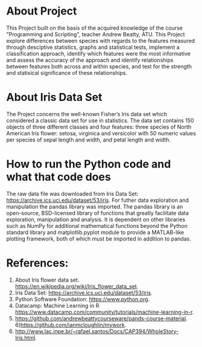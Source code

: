 # About Project
This Project built on the basis of the acquired knowledge of the course "Programming and Scripting", teacher Andrew Beatty, ATU. 
This Project explore differences between species with regards to the features measured through desciptive statistics, graphs and statistical tests, implement a classification approach, identify which features were the most informative and assess the accuracy of the approach
and identify relationships between features both across and within species, and test for the strength and statisical significance of these relationships.

# About Iris Data Set 
The Project concerns the well-known Fisher’s Iris data set which considered a classic data set for use in statistics. The data set contains 150 objects of three different classes and four features: three species of North American Iris flower: setosa, virginica and versicolor with 50 numeric values per species of sepal length and width, and petal length and width.

# How to run the Python code and what that code does
The raw data file was downloaded from Iris Data Set: https://archive.ics.uci.edu/dataset/53/iris. For futher data exploration and manipulation the pandas library was imported. The pandas library is an open-source, BSD-licensed library of functions that greatly facilitate data exploration, manipulation and analysis. It is dependent on other libraries such as NumPy for additional mathematical functions beyond the Python standard library and matplotlib.pyplot module to provide a MATLAB-like plotting framework, both of which must be imported in addition to pandas.

# References:
1) About Iris flower data set. https://en.wikipedia.org/wiki/Iris_flower_data_set. 
2) Iris Data Set: https://archive.ics.uci.edu/dataset/53/iris.
3) Python Software Foundation: https://www.python.org.
4) Datacamp: Machine Learning in R https://www.datacamp.com/community/tutorials/machine-learning-in-r.
5) https://github.com/andrewbeattycourseware/pands-course-material.
6)https://github.com/ianmcloughlin/mywork.
7) http://www.lac.inpe.br/~rafael.santos/Docs/CAP394/WholeStory-Iris.html.
